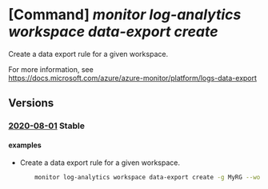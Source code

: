 # [Command] _monitor log-analytics workspace data-export create_

Create a data export rule for a given workspace.

For more information, see\
https://docs.microsoft.com/azure/azure-monitor/platform/logs-data-export

## Versions

### [2020-08-01](/Resources/mgmt-plane/L3N1YnNjcmlwdGlvbnMve30vcmVzb3VyY2Vncm91cHMve30vcHJvdmlkZXJzL21pY3Jvc29mdC5vcGVyYXRpb25hbGluc2lnaHRzL3dvcmtzcGFjZXMve30vZGF0YWV4cG9ydHMve30=/2020-08-01.xml) **Stable**

<!-- mgmt-plane /subscriptions/{}/resourcegroups/{}/providers/microsoft.operationalinsights/workspaces/{}/dataexports/{} 2020-08-01 -->

#### examples

- Create a data export rule for a given workspace.
    ```bash
        monitor log-analytics workspace data-export create -g MyRG --workspace-name MyWS -n MyDataExport --destination <storage account id> --enable -t <table name>
    ```
